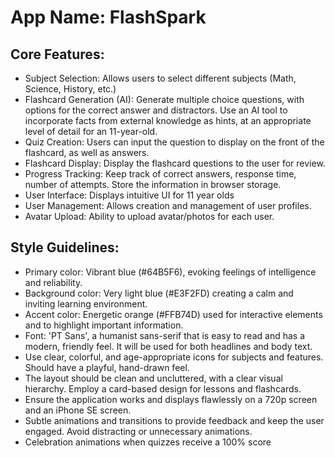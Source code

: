 # **App Name**: FlashSpark

## Core Features:

- Subject Selection: Allows users to select different subjects (Math, Science, History, etc.)
- Flashcard Generation (AI): Generate multiple choice questions, with options for the correct answer and distractors. Use an AI tool to incorporate facts from external knowledge as hints, at an appropriate level of detail for an 11-year-old.
- Quiz Creation: Users can input the question to display on the front of the flashcard, as well as answers.
- Flashcard Display: Display the flashcard questions to the user for review.
- Progress Tracking: Keep track of correct answers, response time, number of attempts. Store the information in browser storage.
- User Interface: Displays intuitive UI for 11 year olds
- User Management: Allows creation and management of user profiles.
- Avatar Upload: Ability to upload avatar/photos for each user.

## Style Guidelines:

- Primary color: Vibrant blue (#64B5F6), evoking feelings of intelligence and reliability.
- Background color: Very light blue (#E3F2FD) creating a calm and inviting learning environment.
- Accent color: Energetic orange (#FFB74D) used for interactive elements and to highlight important information.
- Font: 'PT Sans', a humanist sans-serif that is easy to read and has a modern, friendly feel. It will be used for both headlines and body text.
- Use clear, colorful, and age-appropriate icons for subjects and features. Should have a playful, hand-drawn feel.
- The layout should be clean and uncluttered, with a clear visual hierarchy. Employ a card-based design for lessons and flashcards.
- Ensure the application works and displays flawlessly on a 720p screen and an iPhone SE screen.
- Subtle animations and transitions to provide feedback and keep the user engaged. Avoid distracting or unnecessary animations.
- Celebration animations when quizzes receive a 100% score
